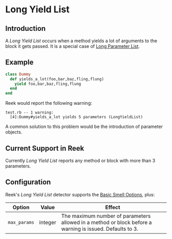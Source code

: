 # Long Yield List

## Introduction

A _Long Yield List_ occurs when a method yields a lot of arguments to the block
it gets passed. It is a special case of [Long Parameter List](Long-Parameter-List.md).

## Example

```ruby
class Dummy
  def yields_a_lot(foo,bar,baz,fling,flung)
    yield foo,bar,baz,fling,flung
  end
end
```

Reek would report the following warning:

```
test.rb -- 1 warning:
  [4]:Dummy#yields_a_lot yields 5 parameters (LongYieldList)
```

A common solution to this problem would be the introduction of parameter objects.

## Current Support in Reek

Currently _Long Yield List_ reports any method or block with more than 3 parameters.

## Configuration

Reek's _Long Yield List_ detector supports the [Basic Smell Options](Basic-Smell-Options.md), plus:

| Option       | Value   | Effect  |
| -------------|---------|---------|
| `max_params` | integer | The maximum number of parameters allowed in a method or block before a warning is issued. Defaults to 3. |
